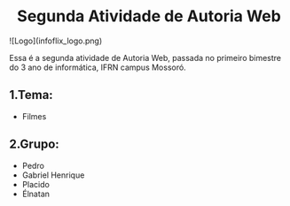 <h1 align="center"> Segunda Atividade de Autoria Web</h1>
![Logo](infoflix_logo.png)

Essa é a segunda atividade de Autoria Web, passada no primeiro bimestre do 3 ano de informática, IFRN campus Mossoró.

## 1.Tema: 
- Filmes

## 2.Grupo:
- Pedro
- Gabriel Henrique
- Placido
- Élnatan
